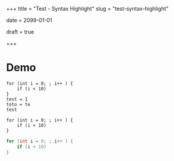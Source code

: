 +++
title = "Test - Syntax Highlight"
slug = "test-syntax-highlight"

date = 2099-01-01

draft = true

+++

# Demo
```test-syntax
for (int i = 0; ; i++ ) {
    if (i < 10) 
}
test = 1
toto = te
test
```

```mylang
for (int i = 0; ; i++ ) {
    if (i < 10) 
}
```

```c
for (int i = 0; ; i++ ) {
    if (i < 10) 
}
```
